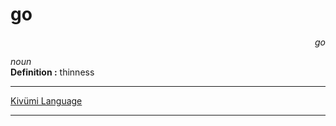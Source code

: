 
# go

<div align="right"><i>go</i></div>

*noun*  
**Definition :** thinness  

---

[Kivümi Language](../README.md)

---

